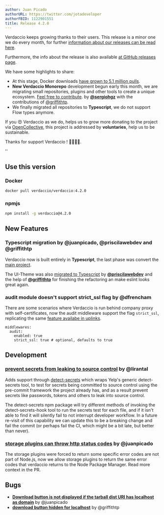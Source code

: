 ```yaml
---
author: Juan Picado
authorURL: https://twitter.com/jotadeveloper
authorFBID: 1122901551
title: Release 4.2.0
---
```


Verdaccio keeps growing thanks to their users. This release is a minor one we do every month, for further
[information about our releases can be read here](https://github.com/verdaccio/contributing/blob/master/RELEASES.md).

Furthermore, the info about the release is also available [at GitHub releases page](https://github.com/verdaccio/verdaccio/releases/tag/v4.2.0).

We have some highlights to share:

* At this stage, Docker downloads [have grown to 5.1 million pulls](https://dockeri.co/image/verdaccio/verdaccio).
* **New Verdaccio Monorepo** development begun early this month, we are migrating small repositories, plugins and other tools to create a unique ecosystem. [Feel free to contribute](https://github.com/verdaccio/monorepo). by [**@sergiohgz**](https://github.com/sergiohgz) with the contributions of [@griffithtp](https://github.com/griffithtp).
* We finally migrated all repositories to **Typescript**, we do not support Flow types anymore.

If you 😍 Verdaccio as we do, helps us to grow more donating to the project via [OpenCollective](https://opencollective.com/verdaccio), this project is addressed by **voluntaries**, help us to be sustainable.

Thanks for support Verdaccio ! 👏👏👏👏.

<!--truncate-->

<div id="codefund">''</div>

## Use this version

### Docker

```bash
docker pull verdaccio/verdaccio:4.2.0
```

### npmjs

```bash
npm install -g verdaccio@4.2.0
```

## New Features

### Typescript migration by @juanpicado, @priscilawebdev and @griffithtp

Verdaccio now is built entirely in **Typescript**, the last phase was convert the [main project](https://github.com/verdaccio/verdaccio/issues/1166).

The UI-Theme was also [migrated to Typescript](https://github.com/verdaccio/ui/pull/47) by [**@priscilawebdev**](https://github.com/priscilawebdev) and the help of [**@griffithtp**](https://github.com/verdaccio/ui/pulls?q=is%3Apr+author%3Agriffithtp) for finishing the refactoring an make eslint looks great again.

### audit module doesn't support strict_ssl flag by @dfrencham

There are some scenarios where Verdaccio is run behind company proxy with self-certificates, now the audit middleware support the flag `strict_ssl`, replicating the same [feature availabe in uplinks](https://verdaccio.org/docs/en/uplinks#configuration).

```
middlewares:
  audit:
    enabled: true
    strict_ssl: true # optional, defaults to true
```


## Development

### [prevent secrets from leaking to source control](https://github.com/verdaccio/verdaccio/pull/1373) by @lirantal

Adds support through [detect-secrets](https://github.com/Yelp/detect-secrets) which wraps Yelp's generic detect-secrets tool, to test for secrets being committed to source control using the pre-commit framework the project already has, and as a result prevent secrets like passwords, tokens and others to leak into source control.

The detect-secrets npm package will try different methods of invoking the detect-secrets-hook tool to run the secrets test for each file, and if it isn't able to find it will silently fail to not interrupt developer workflow. In a future re-visit of this capability we can update this to be a breaking change and fail the commit (or perhaps fail the CI, which might be a bit late, but better than never).

### [storage plugins can throw http status codes](https://github.com/verdaccio/verdaccio/pull/1360) by @juanpicado

The storage plugins were forced to return some specific error codes are not part of Node.js, now we allow storage plugins to return the same error codes that verdaccio returns to the Node Package Manager. Read more context in the PR.


## Bugs

* [**Download button is not displayed if the tarball dist URI has localhost as domain**](https://github.com/verdaccio/ui/issues/76) by @juanpicado
* [**download button hidden for localhost**](https://github.com/verdaccio/ui/pull/101) by @griffithtp


